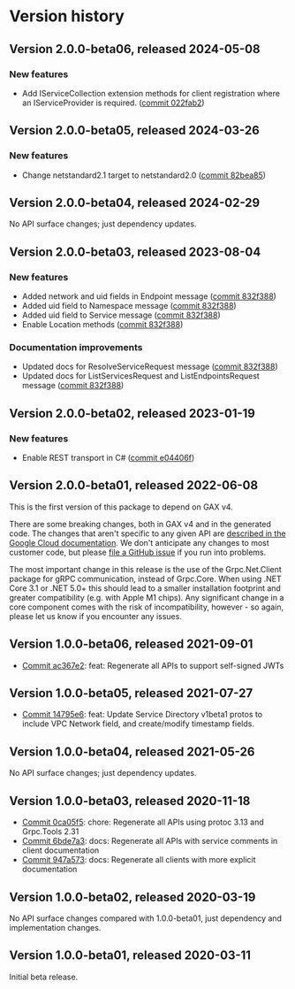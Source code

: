 # Version history

## Version 2.0.0-beta06, released 2024-05-08

### New features

- Add IServiceCollection extension methods for client registration where an IServiceProvider is required. ([commit 022fab2](https://github.com/googleapis/google-cloud-dotnet/commit/022fab203f28fb9c608972af7f8b83f571ae5694))

## Version 2.0.0-beta05, released 2024-03-26

### New features

- Change netstandard2.1 target to netstandard2.0 ([commit 82bea85](https://github.com/googleapis/google-cloud-dotnet/commit/82bea850661975b9750ac30753528cc9d2e05240))

## Version 2.0.0-beta04, released 2024-02-29

No API surface changes; just dependency updates.

## Version 2.0.0-beta03, released 2023-08-04

### New features

- Added network and uid fields in Endpoint message ([commit 832f388](https://github.com/googleapis/google-cloud-dotnet/commit/832f388e29a18c4d7e0e39d74d1dc45536ada722))
- Added uid field to Namespace message ([commit 832f388](https://github.com/googleapis/google-cloud-dotnet/commit/832f388e29a18c4d7e0e39d74d1dc45536ada722))
- Added uid field to Service message ([commit 832f388](https://github.com/googleapis/google-cloud-dotnet/commit/832f388e29a18c4d7e0e39d74d1dc45536ada722))
- Enable Location methods ([commit 832f388](https://github.com/googleapis/google-cloud-dotnet/commit/832f388e29a18c4d7e0e39d74d1dc45536ada722))

### Documentation improvements

- Updated docs for ResolveServiceRequest message ([commit 832f388](https://github.com/googleapis/google-cloud-dotnet/commit/832f388e29a18c4d7e0e39d74d1dc45536ada722))
- Updated docs for ListServicesRequest and ListEndpointsRequest message ([commit 832f388](https://github.com/googleapis/google-cloud-dotnet/commit/832f388e29a18c4d7e0e39d74d1dc45536ada722))

## Version 2.0.0-beta02, released 2023-01-19

### New features

- Enable REST transport in C# ([commit e04406f](https://github.com/googleapis/google-cloud-dotnet/commit/e04406fbc8700134ab6955e5244a5f2924a16a0a))

## Version 2.0.0-beta01, released 2022-06-08

This is the first version of this package to depend on GAX v4.

There are some breaking changes, both in GAX v4 and in the generated
code. The changes that aren't specific to any given API are [described in the Google Cloud
documentation](https://cloud.google.com/dotnet/docs/reference/help/breaking-gax4).
We don't anticipate any changes to most customer code, but please [file a
GitHub issue](https://github.com/googleapis/google-cloud-dotnet/issues/new/choose)
if you run into problems.

The most important change in this release is the use of the Grpc.Net.Client package
for gRPC communication, instead of Grpc.Core. When using .NET Core 3.1 or .NET 5.0+
this should lead to a smaller installation footprint and greater compatibility (e.g.
with Apple M1 chips). Any significant change in a core component comes with the risk
of incompatibility, however - so again, please let us know if you encounter any
issues.


## Version 1.0.0-beta06, released 2021-09-01

- [Commit ac367e2](https://github.com/googleapis/google-cloud-dotnet/commit/ac367e2): feat: Regenerate all APIs to support self-signed JWTs

## Version 1.0.0-beta05, released 2021-07-27

- [Commit 14795e6](https://github.com/googleapis/google-cloud-dotnet/commit/14795e6): feat: Update Service Directory v1beta1 protos to include VPC Network field, and create/modify timestamp fields.

## Version 1.0.0-beta04, released 2021-05-26

No API surface changes; just dependency updates.

## Version 1.0.0-beta03, released 2020-11-18

- [Commit 0ca05f5](https://github.com/googleapis/google-cloud-dotnet/commit/0ca05f5): chore: Regenerate all APIs using protoc 3.13 and Grpc.Tools 2.31
- [Commit 6bde7a3](https://github.com/googleapis/google-cloud-dotnet/commit/6bde7a3): docs: Regenerate all APIs with service comments in client documentation
- [Commit 947a573](https://github.com/googleapis/google-cloud-dotnet/commit/947a573): docs: Regenerate all clients with more explicit documentation

## Version 1.0.0-beta02, released 2020-03-19

No API surface changes compared with 1.0.0-beta01, just dependency
and implementation changes.

## Version 1.0.0-beta01, released 2020-03-11

Initial beta release.


